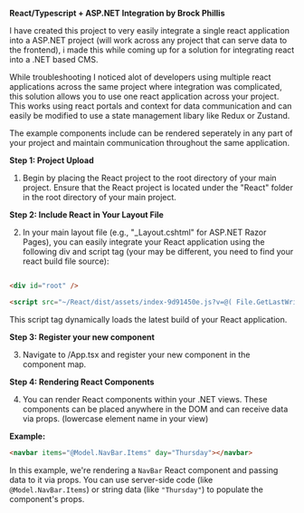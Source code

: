 **React/Typescript + ASP.NET Integration by Brock Phillis**

I have created this project to very easily integrate a single react application into a ASP.NET project (will work across any project that can serve data to the frontend), i made this while coming up for a solution for integrating react into a .NET based CMS.

While troubleshooting I noticed alot of developers using multiple react applications across the same project where integration was complicated, this solution allows you to use one react application across your project. This works using react portals and context for data communication and can easily be modified to use a state management libary like Redux or Zustand.

The example components include can be rendered seperately in any part of your project and maintain communication throughout the same application.

**Step 1: Project Upload**

1. Begin by placing the React project to the root directory of your main project. Ensure that the React project is located under the "React" folder in the root directory of your main project.

**Step 2: Include React in Your Layout File**

2. In your main layout file (e.g., "\_Layout.cshtml" for ASP.NET Razor Pages), you can easily integrate your React application using the following div and script tag
   (your may be different, you need to find your react build file source):

```html

<div id="root" />

<script src="~/React/dist/assets/index-9d91450e.js?v=@( File.GetLastWriteTime(string.Format("{0}/React/dist/assets/index-9d91450e.js", Path.GetDirectoryName(AppDomain.CurrentDomain.BaseDirectory))).ToString("ddMMyyHHmmss"))"></script>
```

This script tag dynamically loads the latest build of your React application.

**Step 3: Register your new component**

3. Navigate to /App.tsx and register your new component in the component map.

**Step 4: Rendering React Components**

4. You can render React components within your .NET views. These components can be placed anywhere in the DOM and can receive data via props.
   (lowercase element name in your view)

**Example:**

```html
<navbar items="@Model.NavBar.Items" day="Thursday"></navbar>
```

In this example, we're rendering a `NavBar` React component and passing data to it via props. You can use server-side code (like `@Model.NavBar.Items`) or string data (like `"Thursday"`) to populate the component's props.
